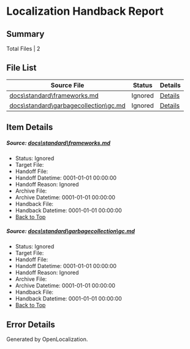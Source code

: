 # <a name='report-top'></a> Localization Handback Report

## Summary
 Total Files | 2

## File List
 Source File | Status | Details 
 ----------- | ------ | ------- 
 [docs\standard\frameworks.md](https://github.com/dotnet/docs/blob/2c57b5cebd63b1d94b127cd269e3b319fb24dd97/docs/standard/frameworks.md) | Ignored | [Details](#82ba6f4abe200dc48158eac1ad3e3609feeda2c93286)
 [docs\standard\garbagecollection\gc.md](https://github.com/dotnet/docs/blob/2c57b5cebd63b1d94b127cd269e3b319fb24dd97/docs/standard/garbagecollection/gc.md) | Ignored | [Details](#0734347048742657b8e33a1fffae15448ecad4f33288)

## Item Details
##### <a name='82ba6f4abe200dc48158eac1ad3e3609feeda2c93286'></a> Source: [docs\standard\frameworks.md](https://github.com/dotnet/docs/blob/2c57b5cebd63b1d94b127cd269e3b319fb24dd97/docs/standard/frameworks.md)
* Status: Ignored
* Target File: 
* Handoff File: 
* Handoff Datetime: 0001-01-01 00:00:00
* Handoff Reason: Ignored
* Archive File: 
* Archive Datetime: 0001-01-01 00:00:00
* Handback File: 
* Handback Datetime: 0001-01-01 00:00:00
* [Back to Top](#report-top)

##### <a name='0734347048742657b8e33a1fffae15448ecad4f33288'></a> Source: [docs\standard\garbagecollection\gc.md](https://github.com/dotnet/docs/blob/2c57b5cebd63b1d94b127cd269e3b319fb24dd97/docs/standard/garbagecollection/gc.md)
* Status: Ignored
* Target File: 
* Handoff File: 
* Handoff Datetime: 0001-01-01 00:00:00
* Handoff Reason: Ignored
* Archive File: 
* Archive Datetime: 0001-01-01 00:00:00
* Handback File: 
* Handback Datetime: 0001-01-01 00:00:00
* [Back to Top](#report-top)


## Error Details

Generated by OpenLocalization.
